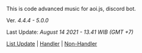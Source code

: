 This is code advanced music for aoi.js, discord bot.

Ver. *4.4.4 - 5.0.0*

Last Update: *August 14 2021 - 13.41 WIB (GMT +7)*

[List Update](https://pastebin.com/raw/r2cnXCXt) | [Handler](https://github.com/GreenVGJR/amc-aoijs/tree/handler) | [Non-Handler](https://github.com/GreenVGJR/amc-aoijs/tree/non-handler)
